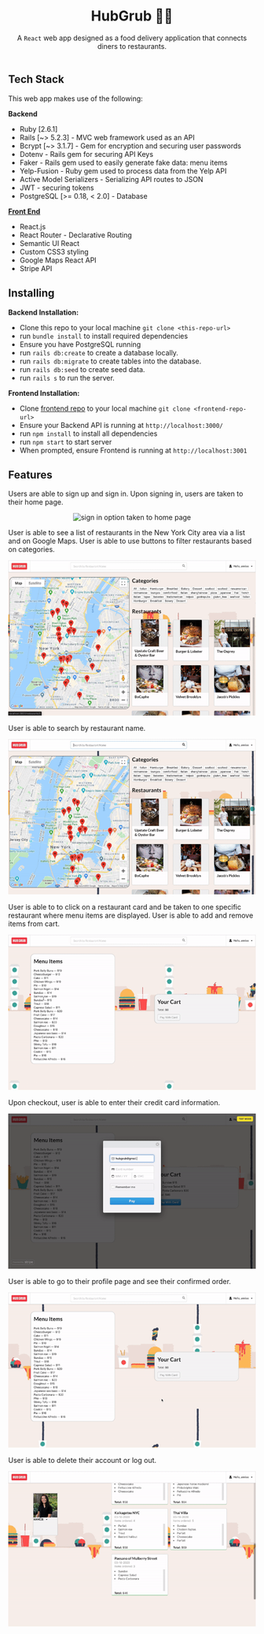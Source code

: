 <h1 align="center">HubGrub 🍕🥐 </h1>

<div align="center">
  A <code>React</code> web app designed as a food delivery application that connects diners to restaurants. 
</div>

<br />

## Tech Stack
This web app makes use of the following:

**Backend**
- Ruby [2.6.1]
- Rails [~> 5.2.3] - MVC web framework used as an API
- Bcrypt [~> 3.1.7] - Gem for encryption and securing user passwords
- Dotenv - Rails gem for securing API Keys
- Faker - Rails gem used to easily generate fake data: menu items
- Yelp-Fusion - Ruby gem used to process data from the Yelp API
- Active Model Serializers - Serializing API routes to JSON
- JWT - securing tokens
- PostgreSQL [>= 0.18, < 2.0] - Database

[**Front End**](https://github.com/bigfishh/hubgrub-frontend)
- React.js
- React Router - Declarative Routing
- Semantic UI React 
- Custom CSS3 styling 
- Google Maps React API
- Stripe API

## Installing

**Backend Installation:**

- Clone this repo to your local machine `git clone <this-repo-url>`
- run `bundle install` to install required dependencies
- Ensure you have PostgreSQL running
- run `rails db:create` to create a database locally.
- run `rails db:migrate` to create tables into the database.
- run `rails db:seed` to create seed data.
- run `rails s` to run the server. 

**Frontend Installation:** 

- Clone [frontend repo](https://github.com/bigfishh/hubgrub-frontend) to your local machine `git clone <frontend-repo-url>`
- Ensure your Backend API is running at `http://localhost:3000/`
- run `npm install` to install all dependencies
- run `npm start` to start server
- When prompted, ensure Frontend is running at `http://localhost:3001`

## Features

Users are able to sign up and sign in. Upon signing in, users are taken to their home page.

<p align="center">
<img src="./readme-gifs/signin-signup.gif"
     alt="sign in option taken to home page"
     style="max-width: 100%" />
</p>

User is able to see a list of restaurants in the New York City area via a list and on Google Maps. User is able to use buttons to filter restaurants based on categories. 

<p align="center">
<img src="./readme-gifs/filterbycategory.gif"
     alt="filter by category"
     style="max-width: 100%" />
</p>

User is able to search by restaurant name.

<p align="center">
<img src="./readme-gifs/searchbyrestaurantname.gif"
     alt="search bar"
     style="max-width: 100%" />
</p>

User is able to to click on a restaurant card and be taken to one specific restaurant where menu items are displayed. User is able to add and remove items from cart. 

<p align="center">
<img src="./readme-gifs/menu-item.gif"
     alt="User is able to to click on a restaurant card and be taken to one specific restaurant where menu items are displayed"
     style="max-width: 100%" />
</p>

Upon checkout, user is able to enter their credit card information.

<p align="center">
<img src="./readme-gifs/pay.gif"
     alt="User is able to add and remove items from cart. Upon checkout, user is able to enter their credit card information"
     style="max-height: 100%" />
</p>

User is able to go to their profile page and see their confirmed order. 

<p align="center">
<img src="./readme-gifs/confirm.gif"
     alt="User is able to go to their profile page and see their confirmed order"
     style="max-height: 100%" />
</p>

User is able to delete their account or log out. 

<p align="center">
<img src="./readme-gifs/delete-logout.gif"
     alt="User is able to delete their account"
     style="max-height: 100%" />
</p>
